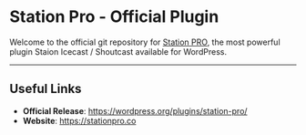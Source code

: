 # Station Pro - Official Plugin

Welcome to the official git repository for [Station PRO](https://stationpro.co), the most powerful plugin Staion Icecast / Shoutcast available for WordPress.

---

## Useful Links

- **Official Release**: https://wordpress.org/plugins/station-pro/
- **Website**: https://stationpro.co
